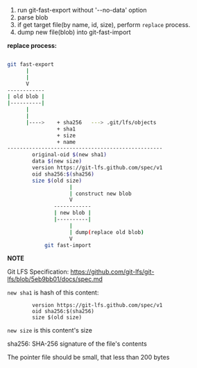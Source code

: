 1. run git-fast-export without '--no-data' option
2. parse blob
3. if get target file(by name, id, size), perform `replace` process.
4. dump new file(blob) into git-fast-import


**replace process:**

```bash

git fast-export
      |
      |
      V
------------
| old blob |
|----------|
      |
      |
      |---->    + sha256   ---> .git/lfs/objects
                + sha1
                + size
                + name
--------------------------------------------------
        original-oid $(new sha1)
        data $(new size)
        version https://git-lfs.github.com/spec/v1
        oid sha256:$(sha256)
        size $(old size)
                    |
                    | construct new blob
                    V
               ------------
               | new blob |
               |----------|
                    |
                    | dump(replace old blob)
                    V
            git fast-import

```

**NOTE**
<!-- This feature may need be authorized by Gitee.com -->

Git LFS Specification: https://github.com/git-lfs/git-lfs/blob/5eb9bb01/docs/spec.md

`new sha1` is hash of this content:
```
        version https://git-lfs.github.com/spec/v1
        oid sha256:$(sha256)
        size $(old size)
```

`new size` is this content's size

sha256:
SHA-256 signature of the file's contents

The pointer file should be small, that less than 200 bytes